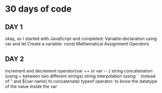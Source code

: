 # 30 days of code

## DAY 1
okay, so I started with JavaScript and completed:
Variable declaration using var and let
Create a variable: const
Mathematical Assignment Operators

## DAY 2
increment and decrement operator(var ++ or var -- )
string concatenation (using + between two different strings)
string interpolation (using `` instead of " and ${var name} to concatenate) 
typeof operator: to know the datatype of the value inside the var



